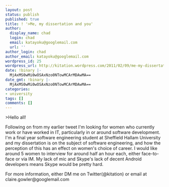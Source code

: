 ```yaml
---
layout: post
status: publish
published: true
title: ! '>Me, my dissertation and you'
author:
  display_name: chad
  login: chad
  email: katayoku@googlemail.com
  url: ''
author_login: chad
author_email: katayoku@googlemail.com
wordpress_id: 25
wordpress_url: http://kitation.wordpress.com/2011/02/09/me-my-dissertation-and-you
date: !binary |-
  MjAxMS0wMi0wOSAxNzo0NTowMCArMDAwMA==
date_gmt: !binary |-
  MjAxMS0wMi0wOSAxNzo0NTowMCArMDAwMA==
categories:
- university
tags: []
comments: []
---
```

<p>&gt;Hello all!</p>
<p>Following on from my earlier tweet I'm looking for women who currently work or have worked in IT, particularly in or around software development. I'm a final year software engineering student at Sheffield Hallam University and my dissertation is on the subject of software engineering, and how the perception of this has an effect on women's choice of career. I would like around 5 women to interview for around half an hour each, either face-to-face or via IM. My lack of mic and Skype's lack of decent Android developers means Skype would be pretty hard.</p>
<p>For more information, either DM me on Twitter(@kitation) or email at claire.gowler@googlemail.com</p>

